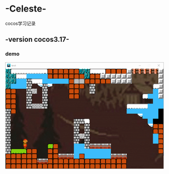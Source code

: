 # -Celeste-
cocos学习记录
## -version cocos3.17-
### demo  
![add image](https://github.com/chenjiong000/-Celeste-/blob/master/test.gif)
